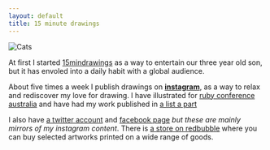 ```yaml
---
layout: default
title: 15 minute drawings
---
```





<!-- <h1 class="title">15 minute drawings</h1>   -->


<div id="bio">
  <img src="./15mindrawings/cats.jpg" alt="Cats">
  <p>
    At first I started <a href="http://instagram.com/15mindrawings">15mindrawings</a> as a way to entertain our three year old son, 
    but it has envoled into a daily habit with a global audience.
  </p>
</div>
  
About five times a week I publish drawings on **[instagram](http://instagram.com/15mindrawings)**, as a way to relax and 
rediscover my love for drawing. I have illustrated for [ruby conference australia](http://rubyconf.org.au) and have had my work published in [a list a part](http://alistapart.com)

I also have [a twitter account](http://twitter.com/15mindrawings) and [facebook page](https://www.facebook.com/15mindrawings) *but these are mainly mirrors of my instagram content*. There is [a store on redbubble](http://bit.ly/15mindrawings-store) where you can buy selected artworks printed on a wide range of goods.


                                                                                                                                                                                                                                                 
